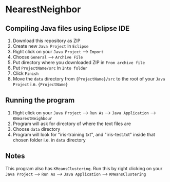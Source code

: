 # NearestNeighbor

## Compiling Java files using Eclipse IDE

1. Download this repository as ZIP
2. Create new `Java Project` in `Eclipse`
3. Right click on your `Java Project` --> `Import`
4. Choose `General` --> `Archive File`
5. Put directory where you downloaded ZIP in `From archive file`
6. Put `ProjectName/src` in `Into folder`
7. Click `Finish`
8. Move the `data` directory from `{ProjectName}/src` to the root of your `Java Project` i.e. `{ProjectName}`

## Running the program

1. Right click on your `Java Project` --> `Run As` --> `Java Application` --> `KNearestNeighbour`
2. Program will ask for directory of where the text files are
3. Choose `data` directory
4. Program will look for "iris-training.txt", and "iris-test.txt" inside that chosen folder i.e. in `data` directory

## Notes

This program also has `KMeansClustering`. Run this by right clicking on your `Java Project` --> `Run As` --> `Java Application` --> `KMeansClustering`
